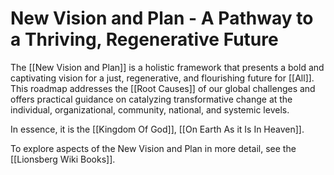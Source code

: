 # New Vision and Plan - A Pathway to a Thriving, Regenerative Future

The [[New Vision and Plan]] is a holistic framework that presents a bold and captivating vision for a just, regenerative, and flourishing future for [[All]]. This roadmap addresses the [[Root Causes]] of our global challenges and offers practical guidance on catalyzing transformative change at the individual, organizational, community, national, and systemic levels. 

In essence, it is the [[Kingdom Of God]], [[On Earth As it Is In Heaven]]. 

To explore aspects of the New Vision and Plan in more detail, see the [[Lionsberg Wiki Books]]. 